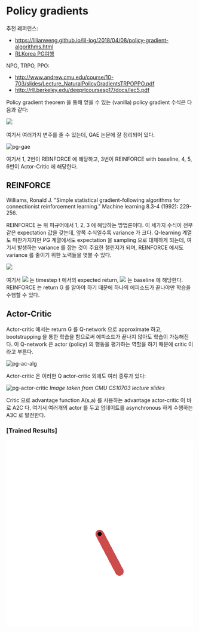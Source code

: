 # Policy gradients

추천 레퍼런스: 
- https://lilianweng.github.io/lil-log/2018/04/08/policy-gradient-algorithms.html
- [RLKorea PG여행](https://reinforcement-learning-kr.github.io/2018/06/29/0_pg-travel-guide/)

NPG, TRPO, PPO:
- http://www.andrew.cmu.edu/course/10-703/slides/Lecture_NaturalPolicyGradientsTRPOPPO.pdf
- http://rll.berkeley.edu/deeprlcoursesp17/docs/lec5.pdf

Policy gradient theorem 을 통해 얻을 수 있는 (vanilla) policy gradient 수식은 다음과 같다:

<img src="http://chart.googleapis.com/chart?cht=tx&chl=\nabla_\theta\, J(\pi_\theta)=E_{\tau\sim \pi_\theta} \left[ \sum^T_{t=0} Q^{\pi_\theta} (s_t, a_t) \nabla_\theta \log \pi_\theta (a_t|s_t) \right]" style="border:none;">


여기서 여러가지 변주를 줄 수 있는데, GAE 논문에 잘 정리되어 있다.

![pg-gae](https://github.com/namjiwon1023/Code_With_RL/blob/main/assets/rl/pg-gae.png)

여기서 1, 2번이 REINFORCE 에 해당하고, 3번이 REINFORCE with baseline, 4, 5, 6번이 Actor-Critic 에 해당한다.

## REINFORCE

Williams, Ronald J. "Simple statistical gradient-following algorithms for connectionist reinforcement learning." Machine learning 8.3-4 (1992): 229-256.

REINFORCE 는 위 피규어에서 1, 2, 3 에 해당하는 방법론이다. 이 세가지 수식이 전부 같은 expectation 값을 갖는데, 앞쪽 수식일수록 variance 가 크다. Q-learning 계열도 마찬가지지만 PG 계열에서도 expectation 을 sampling 으로 대체하게 되는데, 여기서 발생하는 variance 를 잡는 것이 주요한 챌린지가 되며, REINFORCE 에서도 variance 를 줄이기 위한 노력들을 엿볼 수 있다.

<img src="http://chart.googleapis.com/chart?cht=tx&chl=\nabla_\theta\, J(\pi_\theta)=E_{\tau\sim \pi_\theta} \left[ \sum^T_{t=0} (G_t-b(s_t)) \nabla_\theta \log \pi_\theta (a_t|s_t) \right]" style="border:none;">

여기서   <img src="http://chart.googleapis.com/chart?cht=tx&chl=G_t" style="border:none;"> 
는 timestep t 에서의 expected return, <img src="http://chart.googleapis.com/chart?cht=tx&chl=b(s_t)" style="border:none;">  는 baseline 에 해당한다. REINFORCE 는 return G 를 알아야 하기 때문에 하나의 에피소드가 끝나야만 학습을 수행할 수 있다.

## Actor-Critic

Actor-critic 에서는 return G 를 Q-network 으로 approximate 하고, bootstrapping 을 통한 학습을 함으로써 에피소드가 끝나지 않아도 학습이 가능해진다. 이 Q-network 은 actor (policy) 의 행동을 평가하는 역할을 하기 때문에 critic 이라고 부른다.

![pg-ac-alg](https://github.com/namjiwon1023/Code_With_RL/blob/main/assets/rl/pg-ac-alg.png)

Actor-critic 은 이러한 Q actor-critic 외에도 여러 종류가 있다:

![pg-actor-critic](https://github.com/namjiwon1023/Code_With_RL/blob/main/assets/rl/pg-ac.png)
*Image taken from CMU CS10703 lecture slides*

Critic 으로 advantage function A(s,a) 를 사용하는 advantage actor-critic 이 바로 A2C 다. 여기서 여러개의 actor 를 두고 업데이트를 asynchronous 하게 수행하는 A3C 로 발전한다.

### [Trained Results]

![example](./gifs/Pendulum-v0.gif)
